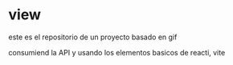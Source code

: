 # view

este es el repositorio de un proyecto basado en gif

consumiend la API
y usando los elementos basicos de reacti, vite 

